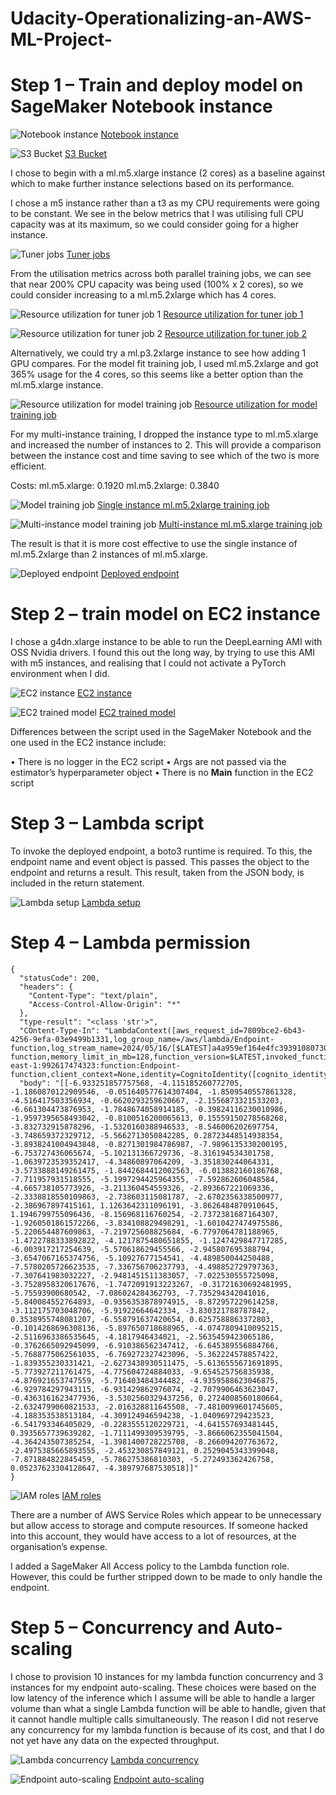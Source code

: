 # Udacity-Operationalizing-an-AWS-ML-Project-



# Step 1 – Train and deploy model on SageMaker Notebook instance 

![Notebook instance](https://github.com/ChrisLMills/Udacity-Operationalizing-an-AWS-ML-Project-/assets/31799634/e848857c-4815-42b3-9ea0-5dfed818bd90)
<ins>Notebook instance

![S3 Bucket](https://github.com/ChrisLMills/Udacity-Operationalizing-an-AWS-ML-Project-/assets/31799634/9190b060-c5aa-4c03-94dd-80d07d056ce6)
<ins>S3 Bucket

I chose to begin with a ml.m5.xlarge instance (2 cores) as a baseline against which to make further instance selections based on its performance. 

I chose a m5 instance rather than a t3 as my CPU requirements were going to be constant. 
We see in the below metrics that I was utilising full CPU capacity was at its maximum, so we could consider going for a higher instance.

![Tuner jobs](https://github.com/ChrisLMills/Udacity-Operationalizing-an-AWS-ML-Project-/assets/31799634/5a57bde6-8d7d-4f27-a692-c39fcc354dd2)
<ins>Tuner jobs

From the utilisation metrics across both parallel training jobs, we can see that near 200% CPU capacity was being used (100% x 2 cores), so we could consider increasing to a ml.m5.2xlarge which has 4 cores.

![Resource utilization for tuner job 1](https://github.com/ChrisLMills/Udacity-Operationalizing-an-AWS-ML-Project-/assets/31799634/64ef6ce3-059c-41de-b3d0-a5950007d393)
<ins>Resource utilization for tuner job 1

![Resource utilization for tuner job 2](https://github.com/ChrisLMills/Udacity-Operationalizing-an-AWS-ML-Project-/assets/31799634/a9fe5416-99eb-4a91-8c85-bacc0e55d775)
<ins>Resource utilization for tuner job 2

Alternatively, we could try a ml.p3.2xlarge instance to see how adding 1 GPU compares.
For the model fit training job, I used ml.m5.2xlarge and got 365% usage for the 4 cores, so this seems like a better option than the ml.m5.xlarge instance. 

![Resource utilization for model training job](https://github.com/ChrisLMills/Udacity-Operationalizing-an-AWS-ML-Project-/assets/31799634/e56ec8a5-cfa9-48c4-b3dd-88c81d132fef)
<ins>Resource utilization for model training job

For my multi-instance training, I dropped the instance type to ml.m5.xlarge and increased the number of instances to 2. This will provide a comparison between the instance cost and time saving to see which of the two is more efficient. 

Costs:
ml.m5.xlarge: 0.1920
ml.m5.2xlarge: 0.3840

![Model training job](https://github.com/ChrisLMills/Udacity-Operationalizing-an-AWS-ML-Project-/assets/31799634/ee14e0dc-d69e-4c79-bb1f-1dcdf56a3cf0)
<ins>Single instance ml.m5.2xlarge training job

![Multi-instance model training job](https://github.com/ChrisLMills/Udacity-Operationalizing-an-AWS-ML-Project-/assets/31799634/93a4769e-730d-4c8d-8385-653bca0f1a3a)
<ins>Multi-instance ml.m5.xlarge training job

The result is that it is more cost effective to use the single instance of ml.m5.2xlarge than 2 instances of ml.m5.xlarge.

![Deployed endpoint](https://github.com/ChrisLMills/Udacity-Operationalizing-an-AWS-ML-Project-/assets/31799634/aa10cbe6-a1bf-4c3f-b1fe-6629336d8577)
<ins>Deployed endpoint

# Step 2 – train model on EC2 instance 

I chose a g4dn.xlarge instance to be able to run the DeepLearning AMI with OSS Nvidia drivers. I found this out the long way, by trying to use this AMI with m5 instances, and realising that I could not activate a PyTorch environment when I did. 

![EC2 instance](https://github.com/ChrisLMills/Udacity-Operationalizing-an-AWS-ML-Project-/assets/31799634/1b143d4e-1269-45a2-b351-20fcafd5fd5f)
<ins>EC2 instance

![EC2 trained model](https://github.com/ChrisLMills/Udacity-Operationalizing-an-AWS-ML-Project-/assets/31799634/07ad8358-288e-4b82-a645-313b03d87ac0)
<ins>EC2 trained model

Differences between the script used in the SageMaker Notebook and the one used in the EC2 instance include:

•	There is no logger in the EC2 script
•	Args are not passed via the estimator’s hyperparameter object
•	There is no __Main__ function in the EC2 script

# Step 3 – Lambda script

To invoke the deployed endpoint, a boto3 runtime is required. To this, the endpoint name and event object is passed. This passes the object to the endpoint and returns a result. This result, taken from the JSON body, is included in the return statement. 

![Lambda setup](https://github.com/ChrisLMills/Udacity-Operationalizing-an-AWS-ML-Project-/assets/31799634/37014298-0c5e-443b-89f1-98e19fbebc7a)
<ins>Lambda setup

# Step 4 – Lambda permission

```
{
  "statusCode": 200,
  "headers": {
    "Content-Type": "text/plain",
    "Access-Control-Allow-Origin": "*"
  },
  "type-result": "<class 'str'>",
  "COntent-Type-In": "LambdaContext([aws_request_id=7809bce2-6b43-4256-9efa-03e9499b1331,log_group_name=/aws/lambda/Endpoint-function,log_stream_name=2024/05/16/[$LATEST]a4a959ef164e4fc393910807308d8f7a,function_name=Endpoint-function,memory_limit_in_mb=128,function_version=$LATEST,invoked_function_arn=arn:aws:lambda:us-east-1:992617474323:function:Endpoint-function,client_context=None,identity=CognitoIdentity([cognito_identity_id=None,cognito_identity_pool_id=None])])",
  "body": "[[-6.933251857757568, -4.115185260772705, -1.1860870122909546, -0.051640577614307404, -1.8509540557861328, -4.516417503356934, -0.6620293259620667, -2.1556873321533203, -6.661304473876953, -1.7848674058914185, -0.39824116230010986, -1.9597395658493042, -0.8100516200065613, 0.15559150278568268, -3.832732915878296, -1.5320160388946533, -8.546006202697754, -3.748659372329712, -5.5662713050842285, 0.28723448514938354, -3.8938241004943848, -0.8271301984786987, -7.9896135330200195, -6.753727436065674, -5.102131366729736, -8.316194534301758, -1.0639723539352417, -4.34860897064209, -3.351830244064331, -3.5733888149261475, -1.8442684412002563, -6.013882160186768, -7.711957931518555, -5.1997294425964355, -7.592862606048584, -4.665738105773926, -3.211360454559326, -2.893667221069336, -2.3338818550109863, -2.738603115081787, -2.6702356338500977, -2.386967897415161, 1.1263642311096191, -3.8626484870910645, 1.1946799755096436, -8.156968116760254, -2.7372381687164307, -1.9260501861572266, -3.834108829498291, -1.6010427474975586, -5.220654487609863, -7.219725608825684, -6.7797064781188965, -1.4722788333892822, -4.1217875480651855, -1.1247429847717285, -6.003917217254639, -5.570618629455566, -2.945807695388794, -3.6547067165374756, -5.10927677154541, -4.489850044250488, -7.5780205726623535, -7.336756706237793, -4.498852729797363, -7.307641983032227, -2.9481451511383057, -7.022530555725098, -3.7528958320617676, -1.7472091913223267, -0.31721630692481995, -5.75593900680542, -7.086024284362793, -7.735294342041016, -5.840084552764893, -0.9356353878974915, -8.872957229614258, -3.112175703048706, -5.91922664642334, -3.830321788787842, 0.3538955748081207, -6.558791637420654, 0.6257588863372803, -0.1014268696308136, -5.897650718688965, -4.0747809410095215, -2.5116963386535645, -4.1817946434021, -2.5635459423065186, -0.3762665092945099, -6.910386562347412, -6.645389556884766, -5.7688775062561035, -6.769272327423096, -5.362224578857422, -1.839355230331421, -2.6273438930511475, -5.6136555671691895, -5.773927211761475, -4.775604724884033, -9.654525756835938, -4.876921653747559, -5.716403484344482, -4.9359588623046875, -6.929784297943115, -6.931429862976074, -2.7079906463623047, -0.4363161623477936, -3.5302560329437256, 0.2724008560180664, -2.6324799060821533, -2.016328811645508, -7.4810099601745605, -4.188353538513184, -4.309124946594238, -1.040969729423523, -6.541793346405029, -0.2283555120229721, -4.641557693481445, 0.3935657739639282, -1.7111499309539795, -3.8666062355041504, -4.364243507385254, -1.3981400728225708, -8.266094207763672, -2.4975385665893555, -2.453230857849121, 0.2529045343399048, -7.871884822845459, -5.786275386810303, -5.272493362426758, 0.05237623304128647, -4.389797687530518]]"
}
```

![IAM roles](https://github.com/ChrisLMills/Udacity-Operationalizing-an-AWS-ML-Project-/assets/31799634/659d65a0-e6dc-4147-99c0-25efdcf081eb)
<ins>IAM roles

There are a number of AWS Service Roles which appear to be unnecessary but allow access to storage and compute resources. If someone hacked into this account, they would have access to a lot of resources, at the organisation’s expense. 

I added a SageMaker All Access policy to the Lambda function role. However, this could be further stripped down to be made to only handle the endpoint. 

# Step 5 – Concurrency and Auto-scaling

I chose to provision 10 instances for my lambda function concurrency and 3 instances for my endpoint auto-scaling. These choices were based on the low latency of the inference which I assume will be able to handle a larger volume than what a single Lambda function will be able to handle, given that it cannot handle multiple calls simultaneously. 
The reason I did not reserve any concurrency for my lambda function is because of its cost, and that I do not yet have any data on the expected throughput. 

![Lambda concurrency](https://github.com/ChrisLMills/Udacity-Operationalizing-an-AWS-ML-Project-/assets/31799634/45992cd8-7ef1-4ec5-9399-869c129231b9)
<ins>Lambda concurrency

![Endpoint auto-scaling](https://github.com/ChrisLMills/Udacity-Operationalizing-an-AWS-ML-Project-/assets/31799634/eece5d47-c994-4d0c-bac1-2a09380e737c)
<ins>Endpoint auto-scaling

